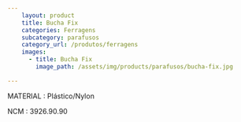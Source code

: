 ```yaml
---
    layout: product
    title: Bucha Fix
    categories: Ferragens     
    subcategory: parafusos
    category_url: /produtos/ferragens
    images: 
      - title: Bucha Fix
        image_path: /assets/img/products/parafusos/bucha-fix.jpg

---
```


MATERIAL
: Plástico/Nylon

NCM
: 3926.90.90


